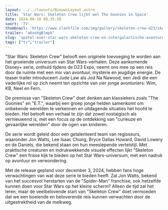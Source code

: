 ```yaml
---
layout: ../../layouts/NieuwsLayout.astro
title: 'Star Wars: Skeleton Crew lijkt wel The Goonies in Space'
date: 2024-08-10 09:35:58
soort: 'TV'
thumbnail: 'https://www.slashfilm.com/img/gallery/skeleton-crew-d23/skeleton-crew-is-tapping-into-that-classic-amblin-vibe-1723261192.jpg'
trailer: "a6voXgBlmpk"
slug: 'opstel-over-star-wars-skeleton-crew-en-intergalactische-avonturen'
tags: ["tv","trailer"]
---
```


"Star Wars: Skeleton Crew" belooft een originele toevoeging te worden aan het groeiende universum van Star Wars-verhalen. Deze aankomende Disney+ serie, onthuld tijdens de D23 Expo, neemt ons mee op een reis door de ruimte met een mix van avontuur, mysterie en jeugdige energie. De teaser trailer introduceert Jude Law als Jod Na Nawood, een Jedi die een vaderlijke rol op zich neemt ten opzichte van vier jonge avonturiers: Wim, KB, Neel en Fern.

De premisse van "Skeleton Crew" doet denken aan klassiekers zoals "The Goonies" en "E.T.", waarbij een groep jonge helden samenkomt om onbekende werelden te verkennen en uitdagende situaties het hoofd te bieden. Het belooft een verhaal te zijn dat zowel nostalgisch als vernieuwend is, met een focus op de ontdekking van "curieuze en gevaarlijke werelden" door de ogen van kinderen.

De serie wordt geleid door een getalenteerd team van regisseurs, waaronder Jon Watts, Lee Isaac Chung, Bryce Dallas Howard, David Lowery en de Daniels, die bekend staan om hun meeslepende vertelstijl. Met praktische creaturen en indrukwekkende visuele effecten lijkt "Skeleton Crew" een frisse kijk te bieden op het Star Wars-universum, met een nadruk op avontuur en verwondering.

Met de release gepland voor december 3, 2024, hebben fans hoge verwachtingen van wat deze serie te bieden heeft. Zal Jon Watts, bekend van het succesvol herstarten van de "Spider-Man" franchise, ook hetzelfde kunnen doen voor Star Wars op het kleine scherm? Alleen de tijd zal het leren, maar de veelbelovende start van "Skeleton Crew" doet vermoeden dat we een boeiende en betoverende reis kunnen verwachten door de uitgestrektheid van de melkweg.
